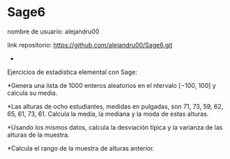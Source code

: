 # Sage6

nombre de usuario: alejandru00


link repositorio: https://github.com/alejandru00/Sage6.git


-


Ejercicios de estadística elemental con Sage:


*Genera una lista de 1000 enteros aleatorios en el ntervalo [−100, 100] y calcula su media.


*Las alturas de ocho estudiantes, medidas en pulgadas, son 71, 73, 59, 62, 65, 61, 73, 61. Calcula la media, la mediana y la moda de estas alturas.


*Usando los mismos datos, calcula la desviación típica y la varianza de las alturas de la muestra.


*Calcula el rango de la muestra de alturas anterior.

